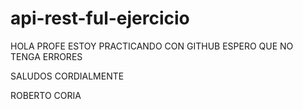 # api-rest-ful-ejercicio

HOLA PROFE ESTOY PRACTICANDO CON GITHUB ESPERO QUE NO TENGA ERRORES 

SALUDOS CORDIALMENTE 

ROBERTO CORIA
